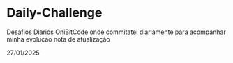 # Daily-Challenge
Desafios Diarios OniBitCode
onde commitatei diariamente para acompanhar minha evolucao
nota de atualização 





27/01/2025